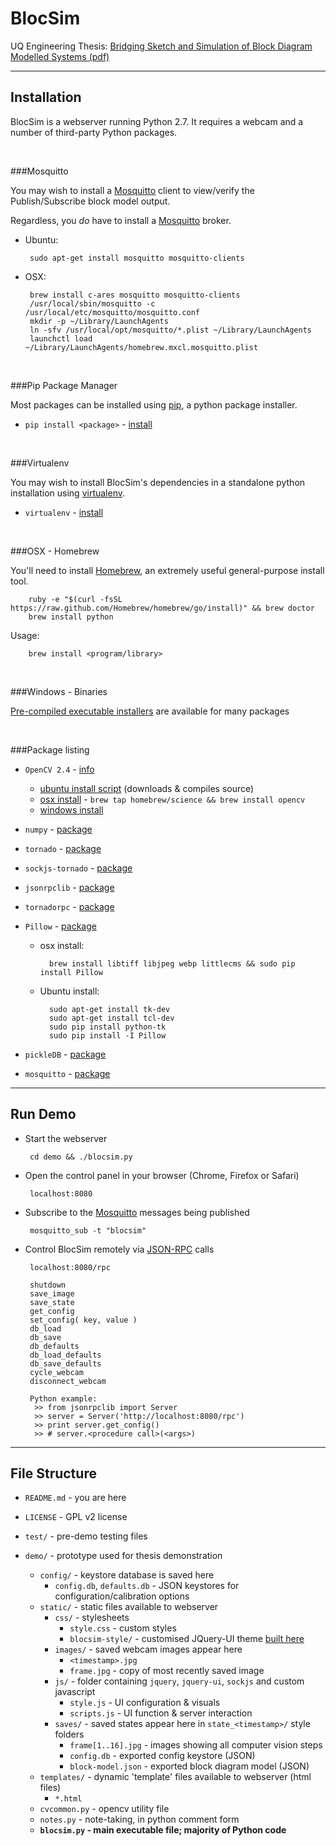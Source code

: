 BlocSim
=======

UQ Engineering Thesis: [Bridging Sketch and Simulation of Block Diagram Modelled Systems (pdf)](https://dl.dropboxusercontent.com/u/39512614/github/blocsim/blocsim.pdf)

----

Installation
------------

BlocSim is a webserver running Python 2.7. It requires a webcam and a number of third-party Python packages.

<br/>

###Mosquitto

You may wish to install a [Mosquitto](http://mosquitto.org) client to view/verify the Publish/Subscribe block model output.

Regardless, you *do* have to install a [Mosquitto](http://mosquitto.org) broker.

 - Ubuntu:

        sudo apt-get install mosquitto mosquitto-clients

 - OSX:

        brew install c-ares mosquitto mosquitto-clients
        /usr/local/sbin/mosquitto -c /usr/local/etc/mosquitto/mosquitto.conf
        mkdir -p ~/Library/LaunchAgents
        ln -sfv /usr/local/opt/mosquitto/*.plist ~/Library/LaunchAgents
        launchctl load ~/Library/LaunchAgents/homebrew.mxcl.mosquitto.plist

<br/>

###Pip Package Manager

Most packages can be installed using [pip](http://pip.readthedocs.org/en/latest/quickstart.html), a python package installer.

 - `pip install <package>` - [install](http://pip.readthedocs.org/en/latest/installing.html)

<br/>

###Virtualenv

You may wish to install BlocSim's dependencies in a standalone python installation using [virtualenv](http://virtualenv.readthedocs.org/en/latest/virtualenv.html).

 - `virtualenv` - [install](http://www.pythonforbeginners.com/basics/how-to-use-python-virtualenv)

<br/>

###OSX - Homebrew

You'll need to install [Homebrew](http://brew.sh), an extremely useful general-purpose install tool.

        ruby -e "$(curl -fsSL https://raw.github.com/Homebrew/homebrew/go/install)" && brew doctor
        brew install python

Usage:

        brew install <program/library>

<br/>

###Windows - Binaries

[Pre-compiled executable installers](http://www.lfd.uci.edu/~gohlke/pythonlibs/) are available for many packages

<br/>

###Package listing

- `OpenCV 2.4` - [info](http://opencv.org/)

    - [ubuntu install script](https://help.ubuntu.com/community/OpenCV) (downloads & compiles source)
    - [osx install](http://www.jeffreythompson.org/blog/2013/08/22/update-installing-opencv-on-mac-mountain-lion/) - `brew tap homebrew/science && brew install opencv`
    - [windows install](http://www.lfd.uci.edu/~gohlke/pythonlibs/#opencv)

- `numpy` - [package](http://www.numpy.org/)

- `tornado` - [package](http://www.tornadoweb.org/en/stable/#installation)

- `sockjs-tornado`  - [package](https://github.com/joshmarshall/tornadorpc)

- `jsonrpclib` - [package](https://github.com/joshmarshall/jsonrpclib/)

- `tornadorpc` - [package](https://github.com/joshmarshall/tornadorpc)

- `Pillow` - [package](https://github.com/python-pillow/Pillow)

    - osx install:

            brew install libtiff libjpeg webp littlecms && sudo pip install Pillow

    - Ubuntu install:

            sudo apt-get install tk-dev
            sudo apt-get install tcl-dev
            sudo pip install python-tk
            sudo pip install -I Pillow

- `pickleDB` - [package](https://pythonhosted.org/pickleDB/)

- `mosquitto` - [package](http://mosquitto.org/documentation/python/)

----

Run Demo
--------

 - Start the webserver

        cd demo && ./blocsim.py

 - Open the control panel in your browser (Chrome, Firefox or Safari)

        localhost:8080

 - Subscribe to the [Mosquitto](http://mosquitto.org) messages being published

        mosquitto_sub -t "blocsim"

 - Control BlocSim remotely via [JSON-RPC](http://en.wikipedia.org/wiki/JSON-RPC) calls

        localhost:8080/rpc

        shutdown
        save_image
        save_state
        get_config
        set_config( key, value )
        db_load
        db_save
        db_defaults
        db_load_defaults
        db_save_defaults
        cycle_webcam
        disconnect_webcam

        Python example:
         >> from jsonrpclib import Server
         >> server = Server('http://localhost:8080/rpc')
         >> print server.get_config()
         >> # server.<procedure call>(<args>)

----

File Structure
--------------

 - `README.md` - you are here

 - `LICENSE` - GPL v2 license

 - `test/` - pre-demo testing files

 - `demo/` - prototype used for thesis demonstration
    - `config/` - keystore database is saved here
        - `config.db`, `defaults.db` - JSON keystores for configuration/calibration options
    - `static/` - static files available to webserver
        - `css/` - stylesheets
            - `style.css` - custom styles
            - `blocsim-style/` - customised JQuery-UI theme [built here](http://jqueryui.com/download/)
        - `images/` - saved webcam images appear here
            - `<timestamp>.jpg`
            - `frame.jpg` - copy of most recently saved image
        - `js/` - folder containing `jquery`, `jquery-ui`, `sockjs` and custom javascript
            - `style.js` - UI configuration & visuals
            - `scripts.js` - UI function & server interaction
        - `saves/` - saved states appear here in `state_<timestamp>/` style folders
            - `frame[1..16].jpg` - images showing all computer vision steps
            - `config.db` - exported config keystore (JSON)
            - `block-model.json` - exported block diagram model (JSON)
    - `templates/` - dynamic 'template' files available to webserver (html files)
        - `*.html`
    - `cvcommon.py` - opencv utility file
    - `notes.py` - note-taking, in python comment form
    - **`blocsim.py` - main executable file; majority of Python code**


